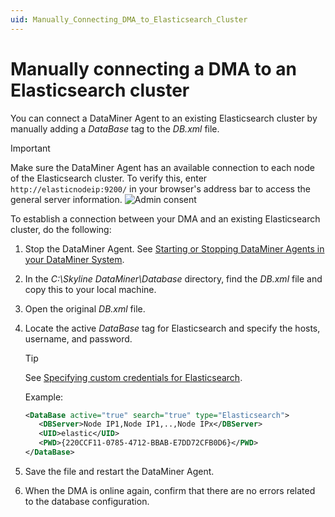 ```yaml
---
uid: Manually_Connecting_DMA_to_Elasticsearch_Cluster
---
```

# Manually connecting a DMA to an Elasticsearch cluster

You can connect a DataMiner Agent to an existing Elasticsearch cluster by manually adding a *DataBase* tag to the *DB.xml* file.

> [!IMPORTANT]
> Make sure the DataMiner Agent has an available connection to each node of the Elasticsearch cluster. To verify this, enter `http://elasticnodeip:9200/` in your browser's address bar to access the general server information.
> ![Admin consent](~/user-guide/images/ElasticSearch_Connectivity_Check.png)

To establish a connection between your DMA and an existing Elasticsearch cluster, do the following:

1. Stop the DataMiner Agent. See [Starting or Stopping DataMiner Agents in your DataMiner System](xref:Starting_or_stopping_DataMiner_Agents_in_your_DataMiner_System).

1. In the *C:\\Skyline DataMiner\\Database* directory, find the *DB.xml* file and copy this to your local machine.

1. Open the original *DB.xml* file.

1. Locate the active *DataBase* tag for Elasticsearch and specify the hosts, username, and password.

   > [!TIP]
   > See [Specifying custom credentials for Elasticsearch](xref:DB_xml#specifying-custom-credentials-for-elasticsearch).

   Example:

   ```xml
   <DataBase active="true" search="true" type="Elasticsearch">
      <DBServer>Node IP1,Node IP1,..,Node IPx</DBServer>
      <UID>elastic</UID>
      <PWD>{220CCF11-0785-4712-BBAB-E7DD72CFB0D6}</PWD>
   </DataBase>
   ```

1. Save the file and restart the DataMiner Agent.

1. When the DMA is online again, confirm that there are no errors related to the database configuration.
